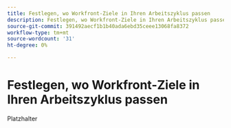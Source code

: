 ```yaml
---
title: Festlegen, wo Workfront-Ziele in Ihren Arbeitszyklus passen
description: Festlegen, wo Workfront-Ziele in Ihren Arbeitszyklus passen
source-git-commit: 391492aecf1b1b40ada6ebd35ceee13068fa8372
workflow-type: tm+mt
source-wordcount: '31'
ht-degree: 0%

---
```


# Festlegen, wo Workfront-Ziele in Ihren Arbeitszyklus passen

Platzhalter
